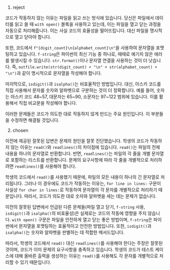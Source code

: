 1. reject

코드가 작동하지 않는 이유는 파일을 읽고 쓰는 방식에 있습니다. 당신은 파일에서 데이터를 읽고 쓸 때 `with open()` 블록을 사용하고 있는데, 이는 파일을 열고 닫는 과정을 자동으로 처리해줍니다. 이는 사실 코드의 효율성을 떨어뜨립니다. 대신 파일을 명시적으로 열고 닫아야 합니다.

또한, 코드에서 `f"{digit_count}\n{alphabet_count}\n"`을 사용하여 문자열을 포맷팅하고 있습니다. `f-string`은 파이썬의 최신 기능 중 하나로, 때때로 예기치 않은 에러를 발생시킬 수 있습니다. `str.format()`이나 문자열 연결을 사용하는 것이 더 낫습니다. 즉, `outfile.write(str(digit_count) + "\n" + str(alphabet_count) + "\n")`과 같이 명시적으로 문자열을 작성해야 합니다.

마지막으로, `isdigit()`과 `isalpha()`는 비효율적인 방법입니다. 대신, 아스키 코드를 직접 사용해서 문자를 숫자와 알파벳으로 구분하는 것이 더 정확합니다. 예를 들어, 숫자는 아스키 코드 48~57, 대문자는 65~90, 소문자는 97~122 범위에 있습니다. 이를 활용해서 직접 비교문을 작성해야 합니다. 

이러한 문제들은 코드가 의도한 대로 작동하지 않게 만드는 주요 원인입니다. 이 부분들을 수정하면 해결될 것입니다.

2. chosen

이전에 제공된 잘못된 답변은 문제의 원인을 잘못 진단했습니다. 학생의 코드가 작동하지 않는 이유는 `read()`와 `readlines()`의 차이점에 있습니다. `read()`는 파일의 전체 내용을 하나의 문자열로 반환합니다. 반면, `readlines()`는 파일의 각 줄을 개별 문자열로 포함하는 리스트를 반환합니다. 문제의 요구사항에 따라 각 줄을 개별적으로 처리하려면 `readlines()`를 사용해야 합니다.

학생의 코드에서 `read()`를 사용했기 때문에, 파일의 모든 내용이 하나의 긴 문자열로 처리됩니다. 그러나 이 경우에도 코드가 작동하는 이유는, `for line in lines:` 구문이 사실상 `for char in lines:`로 작동하여 문자열의 각 문자를 개별적으로 처리하기 때문입니다. 따라서, 코드가 의도한 대로 숫자와 알파벳을 세는 데는 문제가 없습니다.

이전의 잘못된 답변에서 언급된 다른 문제들(파일 열고 닫기, `f-string` 사용, `isdigit()`과 `isalpha()`의 비효율성)은 실제로는 코드의 작동에 영향을 주지 않습니다. `with open()` 구문은 파일을 안전하게 열고 닫는 좋은 방법이며, `f-string`은 파이썬에서 문자열을 포맷팅하는 효율적이고 안전한 방법입니다. 또한, `isdigit()`과 `isalpha()`는 숫자와 알파벳을 판별하는 데 적합한 메서드입니다.

따라서, 학생의 코드에서 `read()` 대신 `readlines()`를 사용해야 한다는 주장은 잘못된 것이며, 코드가 이미 문제의 요구사항을 충족하고 있습니다. 학생의 코드가 테스트 케이스에 대해 올바른 출력을 생성하는 이유는 `read()`를 사용해도 각 문자를 개별적으로 처리할 수 있기 때문입니다.
